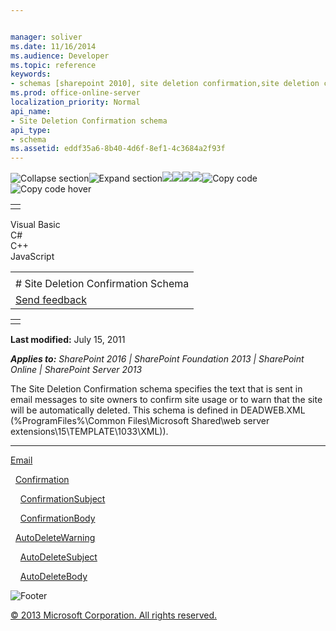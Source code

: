 ```yaml
---


manager: soliver
ms.date: 11/16/2014
ms.audience: Developer
ms.topic: reference
keywords:
- schemas [sharepoint 2010], site deletion confirmation,site deletion confirmation schema [SharePoint 2010]
ms.prod: office-online-server
localization_priority: Normal
api_name:
- Site Deletion Confirmation schema
api_type:
- schema
ms.assetid: eddf35a6-8b40-4d6f-8ef1-4c3684a2f93f
---
```


![Collapse
section](../icons/collapse_all.gif "Collapse section")![Expand
section](../icons/expand_all.gif "Expand section")![](../icons/collapse_all.gif)![](../icons/expand_all.gif)![](../icons/dropdown.gif)![](../icons/dropdownHover.gif)![Copy
code](../icons/copycode.gif "Copy code")![Copy code
hover](../icons/copycodeHighlight.gif "Copy code hover")
<table>
<tbody>
<tr class="odd">
<td align="left"></td>
</tr>
</tbody>
</table>

Visual Basic  
C\#  
C++  
JavaScript  

<table>
<tbody>
<tr class="odd">
<td align="left"><span id="runningHeaderText"></span></td>
</tr>
<tr class="even">
<td align="left"># Site Deletion Confirmation Schema</td>
</tr>
<tr class="odd">
<td align="left"><span id="headfeedbackarea" class="feedbackhead"><a href="javascript:SubmitFeedback(&#39;docthis@Microsoft.com&#39;,&#39;&#39;,&#39;&#39;,&#39;&#39;,&#39;1.0.18082.1225&#39;,&#39;%0\dThank%20you%20for%20your%20feedback.%20The%20developer%20writing%20teams%20use%20your%20feedback%20to%20improve%20documentation.%20While%20we%20are%20reviewing%20your%20feedback,%20we%20may%20send%20you%20e-mail%20to%20ask%20for%20clarification%20or%20feedback%20on%20a%20solution.%20We%20do%20not%20use%20your%20e-mail%20address%20for%20any%20other%20purpose%20and%20we%20delete%20it%20after%20we%20finish%20our%20review.%0\AFor%20further%20information%20about%20the%20privacy%20policies%20of%20Microsoft,%20please%20see%20http://privacy.microsoft.com/en-us/default.aspx.%0\A%0\d&#39;,&#39;Customer%20feedback&#39;);">Send feedback</a></span></td>
</tr>
</tbody>
</table>

<table>
<colgroup>
<col width="100%" />
</colgroup>
<tbody>
<tr class="odd">
<td align="left"></td>
</tr>
</tbody>
</table>

**Last modified:** July 15, 2011

***Applies to:** SharePoint 2016 | SharePoint Foundation 2013 |
SharePoint Online | SharePoint Server 2013*

The Site Deletion Confirmation schema specifies the text that is sent in
email messages to site owners to confirm site usage or to warn that the
site will be automatically deleted. This schema is defined in
DEADWEB.XML (%ProgramFiles%\\Common Files\\Microsoft Shared\\web server
extensions\\15\\TEMPLATE\\1033\\XML)).


------------------------------------------------------------------------------------------------------------------------------------------------------------------------------------------------------------------------

[Email](email-element-site-deletion.htm)

  [Confirmation](confirmation-element-site-deletion.htm)

    [ConfirmationSubject](confirmationsubject-element-site-deletion.htm)

    [ConfirmationBody](confirmationbody-element-site-deletion.htm)

  [AutoDeleteWarning](autodeletewarning-element-site-deletion.htm)

    [AutoDeleteSubject](autodeletesubject-element-site-deletion.htm)

    [AutoDeleteBody](autodeletebody-element-site-deletion.htm)

![Footer](../icons/footer.gif "Footer")

[© 2013 Microsoft Corporation. All rights
reserved.](office-2013-documentation-copyright-notice.htm)




